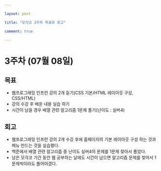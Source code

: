 ```yaml
---

layout: post

title: "모각코 3주차 목표와 회고"

comment: true

---
```




# 3주차 (07월 08일)

## 목표

 * 웹프로그래밍 인프런 강의 2개 듣기(CSS 기본/HTML	레이아웃 구성, CSS/HTML)
 * 강의 수강 후 배운 내용 실습 하기
 * 시간이 남을 경우 배열 관련 알고리즘 1문제 풀기(난이도 : 실버4)

## 회고
 * 웹프로그래밍 인프런 강의 2개 수강 후에 홈페이지의 기본 레이아웃 구성 하는 것과 메뉴 만드는 것을 실습했다.
 * 백준에서 배열 관련 알고리즘 중 난이도 실버4의 문제를 1문제 찾아서 풀었다.
 * 남은 모각코 기간 동안 웹 공부하는 날에도 시간이 남으면 알고리즘 문제를 찾아서 1문제씩이라도 풀어야겠다.